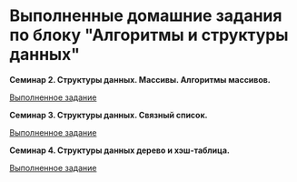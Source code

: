# Выполненные домашние задания по блоку "Алгоритмы и структуры данных"

**Семинар 2. Структуры данных. Массивы. Алгоритмы массивов.**

[Выполненное задание](Seminar2/HeapSort.java)

**Семинар 3. Структуры данных. Связный список.**

[Выполненное задание](Seminar3)

**Семинар 4. Структуры данных дерево и хэш-таблица.**

[Выполненное задание](Seminar4)
